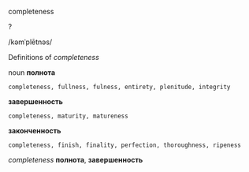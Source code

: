 completeness

?

/kəmˈplētnəs/

Definitions of _completeness_

noun
**полнота**

    completeness, fullness, fulness, entirety, plenitude, integrity
**завершенность**

    completeness, maturity, matureness
**законченность**

    completeness, finish, finality, perfection, thoroughness, ripeness

_completeness_
**полнота**, **завершенность**
